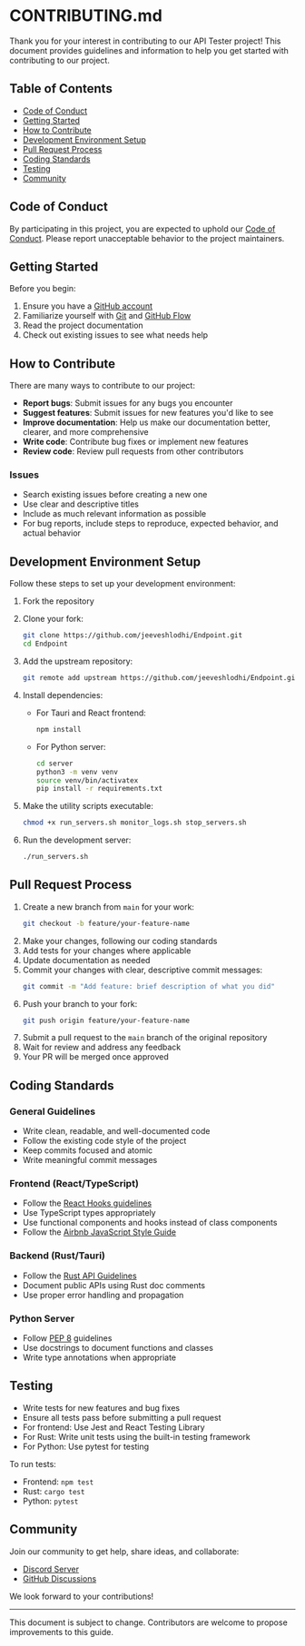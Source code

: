 # CONTRIBUTING.md

Thank you for your interest in contributing to our API Tester project! This document provides guidelines and information to help you get started with contributing to our project.

## Table of Contents

- [Code of Conduct](#code-of-conduct)
- [Getting Started](#getting-started)
- [How to Contribute](#how-to-contribute)
- [Development Environment Setup](#development-environment-setup)
- [Pull Request Process](#pull-request-process)
- [Coding Standards](#coding-standards)
- [Testing](#testing)
- [Community](#community)

## Code of Conduct

By participating in this project, you are expected to uphold our [Code of Conduct](CODE_OF_CONDUCT.md). Please report unacceptable behavior to the project maintainers.

## Getting Started

Before you begin:

1. Ensure you have a [GitHub account](https://github.com/signup/free)
2. Familiarize yourself with [Git](https://git-scm.com/) and [GitHub Flow](https://guides.github.com/introduction/flow/)
3. Read the project documentation
4. Check out existing issues to see what needs help

## How to Contribute

There are many ways to contribute to our project:

- **Report bugs**: Submit issues for any bugs you encounter
- **Suggest features**: Submit issues for new features you'd like to see
- **Improve documentation**: Help us make our documentation better, clearer, and more comprehensive
- **Write code**: Contribute bug fixes or implement new features
- **Review code**: Review pull requests from other contributors

### Issues

- Search existing issues before creating a new one
- Use clear and descriptive titles
- Include as much relevant information as possible
- For bug reports, include steps to reproduce, expected behavior, and actual behavior

## Development Environment Setup

Follow these steps to set up your development environment:

1. Fork the repository
2. Clone your fork:
   ```bash
   git clone https://github.com/jeeveshlodhi/Endpoint.git
   cd Endpoint
   ```
3. Add the upstream repository:
   ```bash
   git remote add upstream https://github.com/jeeveshlodhi/Endpoint.git
   ```
4. Install dependencies:
   - For Tauri and React frontend:
     ```bash
     npm install
     ```
   - For Python server:
     ```bash
     cd server
     python3 -m venv venv
     source venv/bin/activatex
     pip install -r requirements.txt
     ```
5. Make the utility scripts executable:
   ```bash
   chmod +x run_servers.sh monitor_logs.sh stop_servers.sh
   ```

6. Run the development server:
   ```bash
   ./run_servers.sh
   ```

## Pull Request Process

1. Create a new branch from `main` for your work:
   ```bash
   git checkout -b feature/your-feature-name
   ```
2. Make your changes, following our coding standards
3. Add tests for your changes where applicable
4. Update documentation as needed
5. Commit your changes with clear, descriptive commit messages:
   ```bash
   git commit -m "Add feature: brief description of what you did"
   ```
6. Push your branch to your fork:
   ```bash
   git push origin feature/your-feature-name
   ```
7. Submit a pull request to the `main` branch of the original repository
8. Wait for review and address any feedback
9. Your PR will be merged once approved

## Coding Standards

### General Guidelines

- Write clean, readable, and well-documented code
- Follow the existing code style of the project
- Keep commits focused and atomic
- Write meaningful commit messages

### Frontend (React/TypeScript)

- Follow the [React Hooks guidelines](https://reactjs.org/docs/hooks-rules.html)
- Use TypeScript types appropriately
- Use functional components and hooks instead of class components
- Follow the [Airbnb JavaScript Style Guide](https://github.com/airbnb/javascript)

### Backend (Rust/Tauri)

- Follow the [Rust API Guidelines](https://rust-lang.github.io/api-guidelines/)
- Document public APIs using Rust doc comments
- Use proper error handling and propagation

### Python Server

- Follow [PEP 8](https://www.python.org/dev/peps/pep-0008/) guidelines
- Use docstrings to document functions and classes
- Write type annotations when appropriate

## Testing

- Write tests for new features and bug fixes
- Ensure all tests pass before submitting a pull request
- For frontend: Use Jest and React Testing Library
- For Rust: Write unit tests using the built-in testing framework
- For Python: Use pytest for testing

To run tests:
- Frontend: `npm test`
- Rust: `cargo test`
- Python: `pytest`

## Community

Join our community to get help, share ideas, and collaborate:

- [Discord Server](https://discord.gg/pMhTMcE3kS)
- [GitHub Discussions](https://github.com/lodhijeevesh/endpoint/discussions)

We look forward to your contributions!

---

This document is subject to change. Contributors are welcome to propose improvements to this guide.
